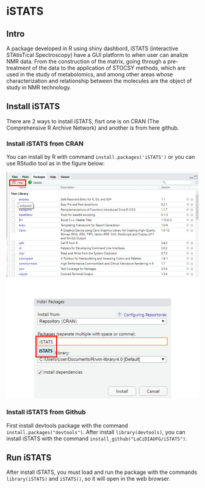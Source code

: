 # iSTATS
## Intro
A package developed in R using shiny dashbord, iSTATS (interactive STAtisTical Spectroscopy) have a GUI platform to when user can analize NMR data. From the construction of the matrix, going through a pre-treatment of the data to the application of STOCSY methods, which are used in the study of metabolomics, and among other areas whose characterization and relationship between the molecules are the object of study in NMR technology.

## Install iSTATS
There are 2 ways to install iSTATS, fisrt one is on CRAN (The Comprehensive R Archive Network) and another is from here github.

### Install iSTATS from CRAN 
You can install by R with command `install.packages('iSTATS')` or you can use RStudio tool as in the figure below:


![Alt ou título da imagem](https://github.com/vitor-mendes-iq/iSTATS/blob/master/rstudio_install.jpg)


### Install iSTATS from Github
First install devtools package with the command `install.packages("devtools")`.
After install `library(devtools)`, you can install iSTATS with the command `install_github("LaCiDIAUFG/iSTATS")`.

## Run iSTATS
After install iSTATS, you must load and run the package with the commands  `library(iSTATS)` and `iSTATS()`, so it will open in the web browser.
